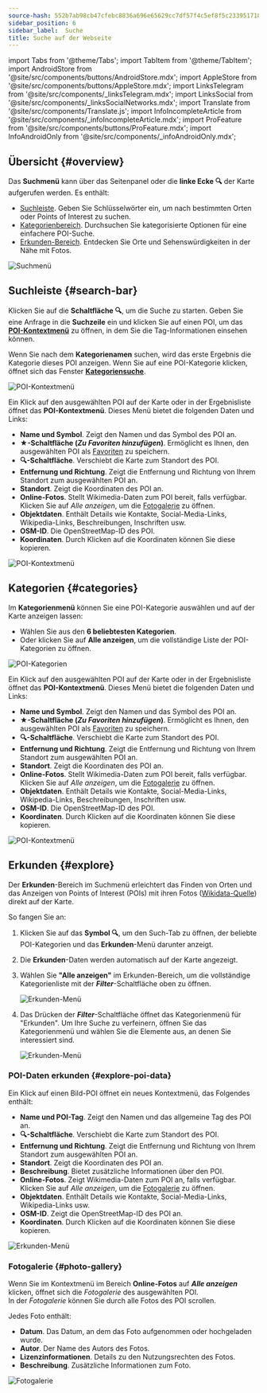 ```yaml
---
source-hash: 552b7ab98cb47cfebc8836a696e65629cc7df57f4c5ef8f5c2339517189845a0
sidebar_position: 6
sidebar_label:  Suche
title: Suche auf der Webseite
---
```

import Tabs from '@theme/Tabs';
import TabItem from '@theme/TabItem';
import AndroidStore from '@site/src/components/buttons/AndroidStore.mdx';
import AppleStore from '@site/src/components/buttons/AppleStore.mdx';
import LinksTelegram from '@site/src/components/_linksTelegram.mdx';
import LinksSocial from '@site/src/components/_linksSocialNetworks.mdx';
import Translate from '@site/src/components/Translate.js';
import InfoIncompleteArticle from '@site/src/components/_infoIncompleteArticle.mdx';
import ProFeature from '@site/src/components/buttons/ProFeature.mdx';
import InfoAndroidOnly from '@site/src/components/_infoAndroidOnly.mdx';


<InfoIncompleteArticle/>


## Übersicht {#overview}

Das **Suchmenü** kann über das Seitenpanel oder die **linke Ecke 🔍** der Karte aufgerufen werden. Es enthält:

- [Suchleiste](#search-bar). Geben Sie Schlüsselwörter ein, um nach bestimmten Orten oder Points of Interest zu suchen.  
- [Kategorienbereich](#categories). Durchsuchen Sie kategorisierte Optionen für eine einfachere POI-Suche.  
- [Erkunden-Bereich](#explore). Entdecken Sie Orte und Sehenswürdigkeiten in der Nähe mit Fotos.

![Suchmenü](@site/static/img/web/search.png)


## Suchleiste {#search-bar}

Klicken Sie auf die **Schaltfläche 🔍**, um die Suche zu starten. Geben Sie eine Anfrage in die **Suchzeile** ein und klicken Sie auf einen POI, um das [**POI-Kontextmenü**](#explore-poi-data) zu öffnen, in dem Sie die Tag-Informationen einsehen können.

Wenn Sie nach dem **Kategorienamen** suchen, wird das erste Ergebnis die Kategorie dieses POI anzeigen. Wenn Sie auf eine POI-Kategorie klicken, öffnet sich das Fenster [**Kategoriensuche**](#categories).

![POI-Kontextmenü](@site/static/img/web/context_menu_poi.png)


Ein Klick auf den ausgewählten POI auf der Karte oder in der Ergebnisliste öffnet das **POI-Kontextmenü**. Dieses Menü bietet die folgenden Daten und Links:

- **Name und Symbol**. Zeigt den Namen und das Symbol des POI an.  
- **★-Schaltfläche (*Zu Favoriten hinzufügen*)**. Ermöglicht es Ihnen, den ausgewählten POI als [Favoriten](../web/web-userdata.mdx#add--edit-favorite) zu speichern.  
- **🔍-Schaltfläche**. Verschiebt die Karte zum Standort des POI.  
- **Entfernung und Richtung**. Zeigt die Entfernung und Richtung von Ihrem Standort zum ausgewählten POI an.  
- **Standort**. Zeigt die Koordinaten des POI an.  
- **Online-Fotos**. Stellt Wikimedia-Daten zum POI bereit, falls verfügbar. Klicken Sie auf *Alle anzeigen*, um die [Fotogalerie](#photo-gallery) zu öffnen.
- **Objektdaten**. Enthält Details wie Kontakte, Social-Media-Links, Wikipedia-Links, Beschreibungen, Inschriften usw.  
- **OSM-ID**. Die OpenStreetMap-ID des POI.  
- **Koordinaten**. Durch Klicken auf die Koordinaten können Sie diese kopieren.

![POI-Kontextmenü](@site/static/img/web/context_menu_poi_1.png)

## Kategorien {#categories}

Im **Kategorienmenü** können Sie eine POI-Kategorie auswählen und auf der Karte anzeigen lassen:

- Wählen Sie aus den **6 beliebtesten Kategorien**.  
- Oder klicken Sie auf **Alle anzeigen**, um die vollständige Liste der POI-Kategorien zu öffnen.

![POI-Kategorien](@site/static/img/web/categories_poi.png)

Ein Klick auf den ausgewählten POI auf der Karte oder in der Ergebnisliste öffnet das **POI-Kontextmenü**. Dieses Menü bietet die folgenden Daten und Links:

- **Name und Symbol**. Zeigt den Namen und das Symbol des POI an.  
- **★-Schaltfläche (*Zu Favoriten hinzufügen*)**. Ermöglicht es Ihnen, den ausgewählten POI als [Favoriten](../web/web-userdata.mdx#add--edit-favorite) zu speichern.  
- **🔍-Schaltfläche**. Verschiebt die Karte zum Standort des POI.  
- **Entfernung und Richtung**. Zeigt die Entfernung und Richtung von Ihrem Standort zum ausgewählten POI an.  
- **Standort**. Zeigt die Koordinaten des POI an.  
- **Online-Fotos**. Stellt Wikimedia-Daten zum POI bereit, falls verfügbar. Klicken Sie auf *Alle anzeigen*, um die [Fotogalerie](#photo-gallery) zu öffnen.
- **Objektdaten**. Enthält Details wie Kontakte, Social-Media-Links, Wikipedia-Links, Beschreibungen, Inschriften usw.  
- **OSM-ID**. Die OpenStreetMap-ID des POI.  
- **Koordinaten**. Durch Klicken auf die Koordinaten können Sie diese kopieren.

![POI-Kontextmenü](@site/static/img/web/categories_poi_1.png)


## Erkunden {#explore}

Der **Erkunden**-Bereich im Suchmenü erleichtert das Finden von Orten und das Anzeigen von Points of Interest (POIs) mit ihren Fotos ([Wikidata-Quelle](https://www.wikidata.org/)) direkt auf der Karte.


So fangen Sie an:

1. Klicken Sie auf das **Symbol 🔍**, um den Such-Tab zu öffnen, der beliebte POI-Kategorien und das **Erkunden**-Menü darunter anzeigt.  
2. Die **Erkunden**-Daten werden automatisch auf der Karte angezeigt.  
3. Wählen Sie **"Alle anzeigen"** im Erkunden-Bereich, um die vollständige Kategorienliste mit der ***Filter***-Schaltfläche oben zu öffnen.  

   ![Erkunden-Menü](@site/static/img/web/explore.png)

4. Das Drücken der ***Filter***-Schaltfläche öffnet das Kategorienmenü für "Erkunden". Um Ihre Suche zu verfeinern, öffnen Sie das Kategorienmenü und wählen Sie die Elemente aus, an denen Sie interessiert sind.  

   ![Erkunden-Menü](@site/static/img/web/explore_cat.png)

### POI-Daten erkunden {#explore-poi-data}

Ein Klick auf einen Bild-POI öffnet ein neues Kontextmenü, das Folgendes enthält:

- **Name und POI-Tag**. Zeigt den Namen und das allgemeine Tag des POI an.  
- **🔍-Schaltfläche**. Verschiebt die Karte zum Standort des POI.  
- **Entfernung und Richtung**. Zeigt die Entfernung und Richtung von Ihrem Standort zum ausgewählten POI an.  
- **Standort**. Zeigt die Koordinaten des POI an.  
- **Beschreibung**. Bietet zusätzliche Informationen über den POI.  
- **Online-Fotos**. Zeigt Wikimedia-Daten zum POI an, falls verfügbar. Klicken Sie auf *Alle anzeigen*, um die [Fotogalerie](#photo-gallery) zu öffnen.  
- **Objektdaten**. Enthält Details wie Kontakte, Social-Media-Links, Wikipedia-Links usw.  
- **OSM-ID**. Zeigt die OpenStreetMap-ID des POI an.  
- **Koordinaten**. Durch Klicken auf die Koordinaten können Sie diese kopieren.

![Erkunden-Menü](@site/static/img/web/poi_context.png)

### Fotogalerie {#photo-gallery}

Wenn Sie im Kontextmenü im Bereich **Online-Fotos** auf ***Alle anzeigen*** klicken, öffnet sich die *Fotogalerie* des ausgewählten POI.  
In der *Fotogalerie* können Sie durch alle Fotos des POI scrollen.  

Jedes Foto enthält:

- **Datum**. Das Datum, an dem das Foto aufgenommen oder hochgeladen wurde.  
- **Autor**. Der Name des Autors des Fotos.  
- **Lizenzinformationen**. Details zu den Nutzungsrechten des Fotos.  
- **Beschreibung**. Zusätzliche Informationen zum Foto.

![Fotogalerie](@site/static/img/web/poi_photo.png)